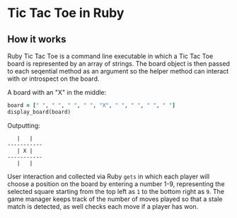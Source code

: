 # Tic Tac Toe in Ruby


## How it works

Ruby Tic Tac Toe is a command line executable in which a Tic Tac Toe board is represented by an array of strings. The board object is then passed to each seqential method as an argument so the helper method can interact with or introspect on the board.


A board with an "X" in the middle:
```ruby
board = [" ", " ", " ", " ", "X", " ", " ", " ", " "]
display_board(board)
```
Outputting:

```
   |   |   
-----------
   | X |   
-----------
   |   |   
```


User interaction and collected via Ruby `gets` in which each player will choose a position on the board by entering a number 1-9, representing the selected square starting from the top left as `1` to the bottom right as `9`. The game manager keeps track of the number of moves played so that a stale match is detected, as well checks each move if a player has won.

